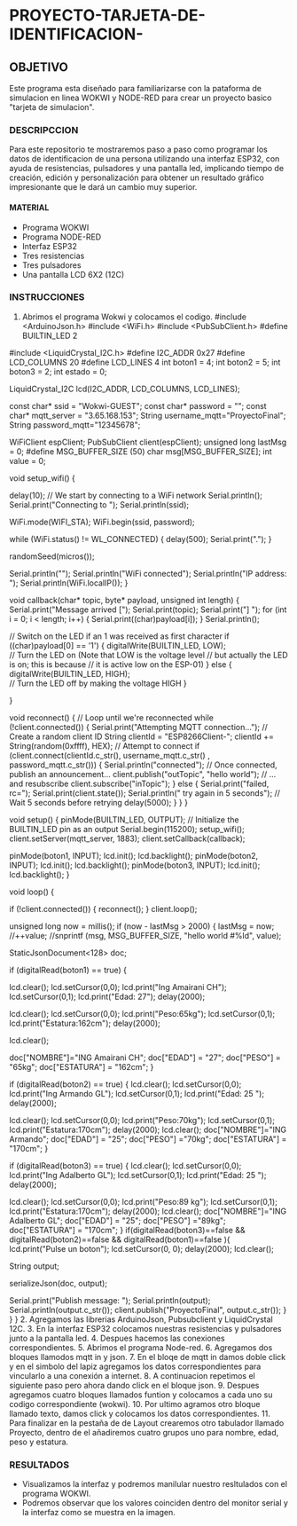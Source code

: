 # PROYECTO-TARJETA-DE-IDENTIFICACION-
## OBJETIVO
Este programa esta diseñado para familiarizarse con la pataforma de simulacion en linea WOKWI y NODE-RED para crear un proyecto basico "tarjeta de simulacion".
### DESCRIPCCION 
Para este repositorio te mostraremos paso a paso como programar los datos de identificacion de una persona  utilizando una interfaz ESP32, con ayuda de resistencias, pulsadores y una pantalla led, implicando tiempo de creación, edición y personalización para obtener un resultado gráfico impresionante que le dará un cambio muy superior.
#### MATERIAL
* Programa WOKWI
* Programa NODE-RED
* Interfaz ESP32
* Tres resistencias
* Tres pulsadores
* Una pantalla LCD 6X2 (12C)
### INSTRUCCIONES 
1. Abrimos el programa Wokwi y colocamos el codigo.
#include <ArduinoJson.h>
 #include <WiFi.h>
 #include <PubSubClient.h>
 #define BUILTIN_LED 2

 #include <LiquidCrystal_I2C.h>
#define I2C_ADDR 0x27 
#define LCD_COLUMNS 20
#define LCD_LINES 4
int boton1 = 4;
int boton2 = 5;
int boton3 = 2;
int estado = 0;

LiquidCrystal_I2C lcd(I2C_ADDR, LCD_COLUMNS, LCD_LINES);

const char* ssid = "Wokwi-GUEST";
const char* password = "";
const char* mqtt_server = "3.65.168.153";
String username_mqtt="ProyectoFinal";
String password_mqtt="12345678";

WiFiClient espClient;
PubSubClient client(espClient);
unsigned long lastMsg = 0;
#define MSG_BUFFER_SIZE  (50)
char msg[MSG_BUFFER_SIZE];
int value = 0;

void setup_wifi() {

delay(10);
// We start by connecting to a WiFi network
Serial.println();
Serial.print("Connecting to ");
Serial.println(ssid);

WiFi.mode(WIFI_STA);
WiFi.begin(ssid, password);

while (WiFi.status() != WL_CONNECTED) {
delay(500);
Serial.print(".");
}

randomSeed(micros());

Serial.println("");
Serial.println("WiFi connected");
Serial.println("IP address: ");
Serial.println(WiFi.localIP());
 }

void callback(char* topic, byte* payload, unsigned int length) {
 Serial.print("Message arrived [");
 Serial.print(topic);
 Serial.print("] ");
 for (int i = 0; i < length; i++) {
 Serial.print((char)payload[i]);
 }
Serial.println();

 // Switch on the LED if an 1 was received as first character
if ((char)payload[0] == '1') {
digitalWrite(BUILTIN_LED, LOW);   
// Turn the LED on (Note that LOW is the voltage level
// but actually the LED is on; this is because
// it is active low on the ESP-01)
} else {
digitalWrite(BUILTIN_LED, HIGH);  
// Turn the LED off by making the voltage HIGH
}

}

 void reconnect() {
 // Loop until we're reconnected
while (!client.connected()) {
Serial.print("Attempting MQTT connection...");
// Create a random client ID
String clientId = "ESP8266Client-";
clientId += String(random(0xffff), HEX);
// Attempt to connect
if (client.connect(clientId.c_str(), username_mqtt.c_str() , password_mqtt.c_str())) {
  Serial.println("connected");
  // Once connected, publish an announcement...
  client.publish("outTopic", "hello world");
  // ... and resubscribe
  client.subscribe("inTopic");
} else {
  Serial.print("failed, rc=");
  Serial.print(client.state());
  Serial.println(" try again in 5 seconds");
  // Wait 5 seconds before retrying
  delay(5000);
}
}
}

 void setup() {
 pinMode(BUILTIN_LED, OUTPUT);     // Initialize the BUILTIN_LED pin as an output
 Serial.begin(115200);
 setup_wifi();
client.setServer(mqtt_server, 1883);
 client.setCallback(callback);

 pinMode(boton1, INPUT);
 lcd.init(); 
 lcd.backlight();
 pinMode(boton2, INPUT);
 lcd.init(); 
lcd.backlight();
pinMode(boton3, INPUT);
lcd.init(); 
lcd.backlight();
}

void loop() {



if (!client.connected()) {
reconnect();
}
  client.loop();

 unsigned long now = millis();
if (now - lastMsg > 2000) {
lastMsg = now;
//++value;
//snprintf (msg, MSG_BUFFER_SIZE, "hello world #%ld", value);

StaticJsonDocument<128> doc;

if (digitalRead(boton1) == true) {

lcd.clear();
lcd.setCursor(0,0);
lcd.print("Ing Amairani CH");
lcd.setCursor(0,1);
lcd.print("Edad: 27");
delay(2000); 

 lcd.clear();
 lcd.setCursor(0,0);
 lcd.print("Peso:65kg");
 lcd.setCursor(0,1);
 lcd.print("Estatura:162cm");
 delay(2000);

 lcd.clear();

doc["NOMBRE"]="ING Amairani CH";
doc["EDAD"] = "27";
doc["PESO"] = "65kg";
doc["ESTATURA"] = "162cm";
  }

  if (digitalRead(boton2) == true) {
 lcd.clear();
 lcd.setCursor(0,0);
 lcd.print("Ing Armando GL");
 lcd.setCursor(0,1);
 lcd.print("Edad: 25 ");
 delay(2000);

 lcd.clear();
 lcd.setCursor(0,0);
 lcd.print("Peso:70kg");
 lcd.setCursor(0,1);
 lcd.print("Estatura:170cm");
delay(2000);
lcd.clear();
doc["NOMBRE"]="ING Armando";
doc["EDAD"] = "25";
doc["PESO"] ="70kg";
doc["ESTATURA"] = "170cm";
  }

  if (digitalRead(boton3) == true) {
 lcd.clear();
 lcd.setCursor(0,0);
 lcd.print("Ing Adalberto GL");
 lcd.setCursor(0,1);
 lcd.print("Edad: 25  ");
 delay(2000);

 lcd.clear();
 lcd.setCursor(0,0);
 lcd.print("Peso:89 kg");
 lcd.setCursor(0,1);
 lcd.print("Estatura:170cm");
delay(2000);
lcd.clear();
doc["NOMBRE"]="ING Adalberto GL";
doc["EDAD"] = "25";
doc["PESO"] ="89kg";
doc["ESTATURA"] = "170cm";
  }
  if(digitalRead(boton3)==false && digitalRead(boton2)==false && digitalRead(boton1)==false ){
 lcd.print("Pulse un boton");
 lcd.setCursor(0, 0); 
 delay(2000); 
 lcd.clear();    

String output;

serializeJson(doc, output);

Serial.print("Publish message: ");
Serial.println(output);
Serial.println(output.c_str());
client.publish("ProyectoFinal", output.c_str());
} } }
2. Agregamos las librerias ArduinoJson, Pubsubclient y LiquidCrystal 12C.
3. En la interfaz ESP32 colocamos nuestras resistencias y pulsadores junto a la pantalla led.
4. Despues hacemos las conexiones correspondientes.
5. Abrimos el programa Node-red.
6. Agregamos dos bloques llamodos mqtt in y json.
7. En el bloqe de mqtt in damos doble click y en el simbolo del lapiz agregamos los datos correspondientes para vincularlo a una conexión a internet.
8. A continuacion repetimos el siguiente paso pero ahora dando click en el bloque json.
9. Despues agregamos cuatro bloques llamados funtion y  colocamos a cada uno su codigo correspondiente (wokwi).
10. Por ultimo agramos otro bloque llamado texto, damos click y colocamos los datos correspondientes.
11. Para finalizar en  la pestaña de de Layout crearemos otro tabulador llamado Proyecto, dentro de el añadiremos cuatro grupos uno para nombre, edad, peso y estatura.
### RESULTADOS 
* Visualizamos la interfaz y podremos manilular nuestro resltulados con el programa WOKWI.
* Podremos observar que los valores coinciden dentro del monitor serial y la interfaz como se muestra en la imagen.


